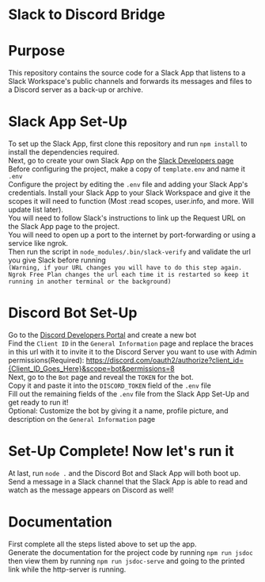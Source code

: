Slack to Discord Bridge
=======================
# Purpose
This repository contains the source code for a Slack App that listens to a Slack Workspace's public channels and forwards its messages and files to a Discord server as a back-up or archive.

# Slack App Set-Up
To set up the Slack App, first clone this repository and run `npm install` to install the dependencies required.<br>
Next, go to create your own Slack App on the [Slack Developers page](https://api.slack.com/apps) <br>
Before configuring the project, make a copy of `template.env` and name it `.env` <br>
Configure the project by editing the `.env` file and adding your Slack App's credentials. Install your Slack App to your Slack Workspace and give it the scopes it will need to function (Most :read scopes, user.info, and more. Will update list later).<br>
You will need to follow Slack's instructions to link up the Request URL on the Slack App page to the project. <br>
You will need to open up a port to the internet by port-forwarding or using a service like ngrok.<br>
Then run the script in `node_modules/.bin/slack-verify` and validate the url you give Slack before running<br>
`(Warning, if your URL changes you will have to do this step again. Ngrok Free Plan changes the url each time it is restarted so keep it running in another terminal or the background)`<br>

# Discord Bot Set-Up
Go to the [Discord Developers Portal](https://discord.com/developers/applications) and create a new bot<br>
Find the `Client ID` in the `General Information` page and replace the braces in this url with it to invite it to the Discord Server you want to use with Admin permissions(Required): https://discord.com/oauth2/authorize?client_id={Client_ID_Goes_Here}&scope=bot&permissions=8 <br>
Next, go to the `Bot` page and reveal the `TOKEN` for the bot. <br>
Copy it and paste it into the `DISCORD_TOKEN` field of the `.env` file <br>
Fill out the remaining fields of the `.env` file from the Slack App Set-Up and get ready to run it! <br>
Optional: Customize the bot by giving it a name, profile picture, and description on the `General Information` page<br>

# Set-Up Complete! Now let's run it
At last, run `node .` and the Discord Bot and Slack App will both boot up.<br>
Send a message in a Slack channel that the Slack App is able to read and watch as the message appears on Discord as well!

# Documentation
First complete all the steps listed above to set up the app.<br>
Generate the documentation for the project code by running `npm run jsdoc` then view them by running `npm run jsdoc-serve` and going to the printed link while the http-server is running.